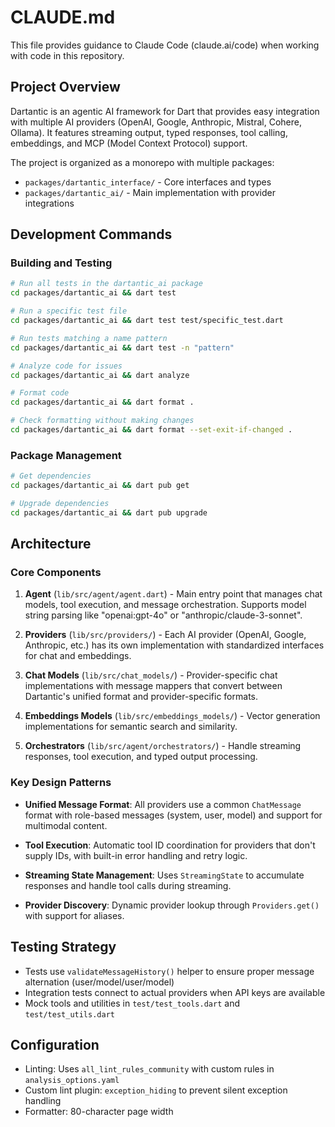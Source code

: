 # CLAUDE.md

This file provides guidance to Claude Code (claude.ai/code) when working with code in this repository.

## Project Overview

Dartantic is an agentic AI framework for Dart that provides easy integration with multiple AI providers (OpenAI, Google, Anthropic, Mistral, Cohere, Ollama). It features streaming output, typed responses, tool calling, embeddings, and MCP (Model Context Protocol) support.

The project is organized as a monorepo with multiple packages:
- `packages/dartantic_interface/` - Core interfaces and types
- `packages/dartantic_ai/` - Main implementation with provider integrations

## Development Commands

### Building and Testing
```bash
# Run all tests in the dartantic_ai package
cd packages/dartantic_ai && dart test

# Run a specific test file
cd packages/dartantic_ai && dart test test/specific_test.dart

# Run tests matching a name pattern
cd packages/dartantic_ai && dart test -n "pattern"

# Analyze code for issues
cd packages/dartantic_ai && dart analyze

# Format code
cd packages/dartantic_ai && dart format .

# Check formatting without making changes
cd packages/dartantic_ai && dart format --set-exit-if-changed .
```

### Package Management
```bash
# Get dependencies
cd packages/dartantic_ai && dart pub get

# Upgrade dependencies
cd packages/dartantic_ai && dart pub upgrade
```

## Architecture

### Core Components

1. **Agent** (`lib/src/agent/agent.dart`) - Main entry point that manages chat models, tool execution, and message orchestration. Supports model string parsing like "openai:gpt-4o" or "anthropic/claude-3-sonnet".

2. **Providers** (`lib/src/providers/`) - Each AI provider (OpenAI, Google, Anthropic, etc.) has its own implementation with standardized interfaces for chat and embeddings.

3. **Chat Models** (`lib/src/chat_models/`) - Provider-specific chat implementations with message mappers that convert between Dartantic's unified format and provider-specific formats.

4. **Embeddings Models** (`lib/src/embeddings_models/`) - Vector generation implementations for semantic search and similarity.

5. **Orchestrators** (`lib/src/agent/orchestrators/`) - Handle streaming responses, tool execution, and typed output processing.

### Key Design Patterns

- **Unified Message Format**: All providers use a common `ChatMessage` format with role-based messages (system, user, model) and support for multimodal content.

- **Tool Execution**: Automatic tool ID coordination for providers that don't supply IDs, with built-in error handling and retry logic.

- **Streaming State Management**: Uses `StreamingState` to accumulate responses and handle tool calls during streaming.

- **Provider Discovery**: Dynamic provider lookup through `Providers.get()` with support for aliases.

## Testing Strategy

- Tests use `validateMessageHistory()` helper to ensure proper message alternation (user/model/user/model)
- Integration tests connect to actual providers when API keys are available
- Mock tools and utilities in `test/test_tools.dart` and `test/test_utils.dart`

## Configuration

- Linting: Uses `all_lint_rules_community` with custom rules in `analysis_options.yaml`
- Custom lint plugin: `exception_hiding` to prevent silent exception handling
- Formatter: 80-character page width